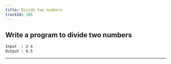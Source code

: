 ```yaml
---
title: Divide two numbers
trackId: 105
---
```


## Write a program to divide two numbers

```txt
Input  : 2 4
Output : 0.5
```

---
